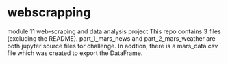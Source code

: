 # webscrapping
module 11 web-scraping and data analysis project
This repo contains 3 files (excluding the README). part_1_mars_news and part_2_mars_weather are both jupyter source files for challenge. In addtion, there is a mars_data csv file which was created to export the DataFrame.
